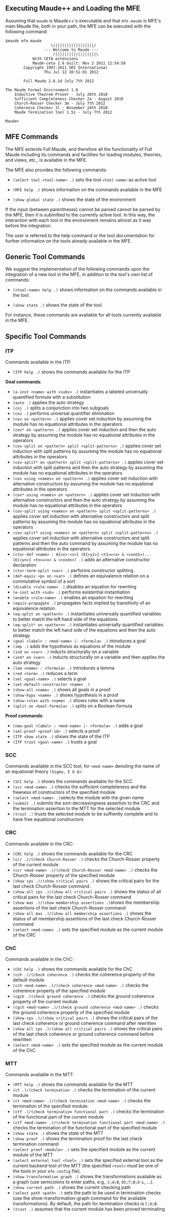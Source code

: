 

## Executing Maude++ and Loading the MFE ##

Assuming that `maude` is Maude++'s executable and that `mfe.maude` is MFE's main Maude file, both in your path, the MFE can be executed with the following command:

```
$maude mfe.maude
                    \||||||||||||||||||/
                 --- Welcome to Maude ---
                     /||||||||||||||||||\
            With CETA extensions
            Maude-ceta 2.6 built: Nov 2 2011 12:54:56
	    Copyright 1997-2011 SRI International
                 Thu Jul 12 10:51:01 2012

	    Full Maude 2.6.1d July 7th 2012

The Maude Formal Environment 1.0
    Inductive Theorem Prover - July 20th 2010
    Sufficient Completeness Checker 2a - August 2010
    Church-Rosser Checker 3m - July 7th 2012
    Coherence Checker 3l - November 24th 2010
    Maude Termination Tool 1.5i - July 7th 2012

Maude>
```

## MFE Commands ##

The MFE extends Full Maude, and therefore all the functionality of Full Maude including its commands and facilities for loading modules, theories, and views, etc., is available in the MFE.

The MFE also provides the following commands:

  * `(select tool <tool-name> .)` sets the tool `<tool-name>` as active tool

  * `(MFE help .)` shows information on the commands available in the MFE

  * `(show global state .)` shows the state of the environment

If the input (between parentheses) cannot be parsed cannot be parsed by the MFE, then it is submitted to the currently active tool. In this way, the interaction with each tool in the environment remains almost as it was before the integration.

The user is referred to the help command or the tool documentation for further information on the tools already available in the MFE.

## Generic Tool Commands ##

We suggest the implementation of the following commands upon the integration of a new tool in the MFE, in addition to the tool's own list of commands:

  * `(<tool-name> help .)` shows information on the commands available in the tool.

  * `(show state .)` shows the state of the tool.

For instance, these commands are available for all tools currently available in the MFE.

## Specific Tool Commands ##

### ITP ###

Commands available in the ITP:

  * `(ITP help .)` shows the commands available for the ITP

**Goal commands**:

  * `(a-inst <name> with <subs> .)` instantiates a labeled universally quantified formula with a substitution
  * `(auto .)` applies the auto strategy
  * `(cnj .)` splits a conjunction into two subgoals
  * `(cns .)` performs universal quantifier elimination
  * `(cov on <pattern> .)` applies cover set induction by assuming the module has no equational attributes in the operators
  * `(cov* on <pattern> .)` applies cover set induction and then the auto strategy by assuming the module has no equational attributes in the operators
  * `(cov-split on <pattern> split <split-patterns> .)` applies cover set induction with split patterns by assuming the module has no equational attributes in the operators
  * `(cov-split* on <pattern> split <split-patterns> .)` applies cover set induction with split patterns and then the auto strategy by assuming the module has no equational attributes in the operators
  * `(cov using <names> on <pattern> .)` applies cover set induction with alternative constructors by assuming the module has no equational attributes in the operators
  * `(cov* using <names> on <pattern> .)` applies cover set induction with alternative constructors and then the auto strategy by assuming the module has no equational attributes in the operators
  * `(cov-split using <names> on <pattern> split <split-patterns> .)` applies cover set induction with alternative constructors and split patterns by assuming the module has no equational attributes in the operators
  * `(cov-split* using <names> on <pattern> split <split-patterns> .)` applies cover set induction with alternative constructors and split patterns and then the auto command by assuming the module has no equational attributes in the operators
  * `(ctor-def <name> : A{<x>:<s>} (E{<y1>} <t1>=<x> & <cond1>)...(E{<yn>} <tn>=<x> & <condn>) .)` adds an alternative constructor declaration
  * `(ctor-term-split <var> .)` performs constructor splitting
  * `(def-equiv <p> on <var> .)` defines an equivalence relation on a commutative symbol of a sort
  * `(disable <rule-name> .)` disables an equation for rewriting
  * `(e-inst with <sub> .)` performs existential instantiation
  * `(enable <rule-name> .)` enables an equation for rewriting
  * `(equiv-propagate .)` propagates facts implied by transitivity of an equivalence relation
  * `(eq-split on <pattern> .)` instantiates universally quantified variables to better match the left hand side of the equations
  * `(eq-split* on <pattern> .)` instantiates universally quantified variables to better match the left hand side of the equations and then the auto strategy
  * `(goal <label> : <mod-name> |- <formula> .)` introduces a goal
  * `(imp .)` adds the hypothesis as equations of the module
  * `(ind on <var> .)` inducts structurally on a variable
  * `(ind* on <var> .)` inducts structurally on a variable and then applies the auto strategy
  * `(lem <name> : <formula> .)` introduces a lemma
  * `(red <term> .)` reduces a term
  * `(sel <goal-name> .)` selects a goal
  * `(set-default-constructor <name> .)`
  * `(show-all <name> .)` shows all goals in a proof
  * `(show-hyps <name> .)` shows hypothesis in a proof
  * `(show-rules with <name> .)` shows rules with a name
  * `(split on <bool-formula> .)` splits on a Boolean formula

**Proof commands**:

  * `(new-goal <label> : <mod-name> |- <formula> .)` adds a goal
  * `(sel-proof <proof-id> .)` selects a proof
  * `(ITP show state .)` shows the state of the ITP
  * `(ITP trust <goal-name> .)` trusts a goal

### SCC ###

Commands available in the SCC tool, for `<mod-name>` denoting the name of an equational theory `(Sigma, E U A)`:

  * `(SCC help .)` shows the commands available for the SCC
  * `(scc <mod-name> .)` checks the sufficient completeness and the freeness of constructors of the specified module
  * `(select <mod-name> .)`selects the module with the given name
  * `(submit .)` submits the sort-decreasingness assertion to the CRC and the termination assertion to the MTT for the selected module
  * `(trust .)` trusts the selected module to be suffiently complete and to have free equational constructors

### CRC ###

Commands available in the CRC:

  * `(CRC help .)` shows the commands available for the CRC
  * `(ccr .)/(check Church-Rosser .)` checks the Church-Rosser property of the current module
  * `(ccr <mod-name> .)/(check Church-Rosser <mod-name> .)` checks the Church-Rosser property of the specified module
  * `(show cps .)/(show critical pairs .)` shows the critical pairs for the last check Church-Rosser command.
  * `(show all cps .)/(show all critical pairs .)` shows the status of all critical pairs for the last check Church-Rosser command
  * `(show mas .)/(show membership assertions .)`shows the membership assertions of the last check Church-Rosser command
  * `(show all mas .)/(show all membership assertions .)` shows the status of all membership assertions of the last check Church-Rosser command
  * `(select <mod-name> .)` sets the specified module as the current module of the CRC

### ChC ###

Commands available in the ChC:

  * `(ChC help .)` shows the commands available for the ChC
  * `(cch .)/(check coherence .)` checks the coherence property of the default module
  * `(cch <mod-name> .)/(check coherence <mod-name> .)` checks the coherence property of the specified module
  * `(cgch .)(check ground coherence .)` checks the ground coherence property of the current module
  * `(cgch <mod-name> .)/(check ground coherence <mod-name> .)` checks the ground coherence property of the specified module
  * `(show cps .)/(show critical pairs .)` shows the critical pairs of the last check coherence or ground coherence command after rewritten
  * `(show all cps .)/(show all critical pairs .)` shows the critical pairs of the last check coherence or ground coherence command before rewritten
  * `(select <mod-name> .)` sets the specified module as the current module of the ChC

### MTT ###

Commands available in the MTT:


  * `(MTT help .)` shows the commands available for the MTT
  * `(ct .)/(check termination .)` checks the termination of the current module
  * `(ct <mod-name> .)/(check termination <mod-name> .)` checks the termination of the specified module.
  * `(ctf .)/(check termination functional part .)` checks the termination of the functional part of the current module
  * `(ctf <mod-name> .)/(check termination functional part <mod-name> .)` checks the termination of the functional part of the specified module
  * `(show state .)` shows the state of the MTT
  * `(show proof .)` shows the termination proof for the last check termination command
  * `(select proof <module> .)` sets the specified module as the current module of the MTT
  * `(select external tool <tool> .)` sets the specified external tool as the current backend tool of the MTT (the specified `<tool>` must be one of the tools in your `mfe.config` file).
  * `(show transformation graph .)` shows the transformations available as a graph (use semicolons to enter paths, e.g., `C;A;B`, `OS;T;B;O-L`, ...).
  * `(show current path .)` shows the current checking path
  * `(select path <path> .)` sets the path to be used in termination checks (use the show-transformation-graph command for the available transformations). By default, the path for termination checks is `C;U;B`.
  * `(trust .)` assumes that the current module has been proved terminating
